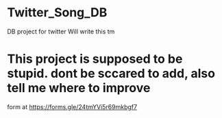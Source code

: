# Twitter_Song_DB
DB project for twitter
Will write this tm

# This project is supposed to be stupid. dont be sccared to add, also tell me where to improve
form at https://forms.gle/24tmYVi5r69mkbgf7
